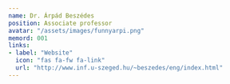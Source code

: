 ```yaml
---
name: Dr. Árpád Beszédes
position: Associate professor
avatar: "/assets/images/funnyarpi.png"
memord: 001
links:
- label: "Website"
  icon: "fas fa-fw fa-link"
  url: "http://www.inf.u-szeged.hu/~beszedes/eng/index.html"
---
```

